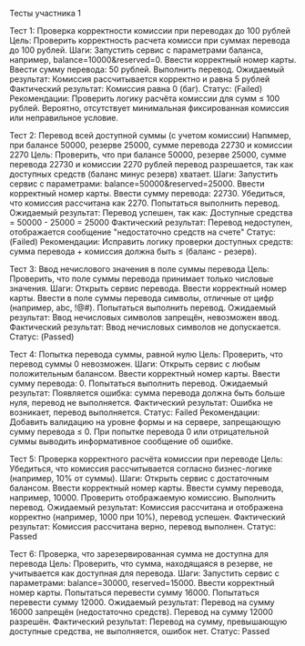 Тесты участника 1

Тест 1: Проверка корректности комиссии при переводах до 100 рублей
Цель: Проверить корректность расчета комисси при суммах перевода до 100 рублей.
Шаги:
Запустить сервис с параметрами баланса, например, balance=10000&reserved=0.
Ввести корректный номер карты.
Ввести сумму перевода: 50 рублей.
Выполнить перевод.
Ожидаемый результат:
Комиссия рассчитывается корректно и равна 5 рублей
Фактический результат:
Комиссия равна 0 (баг).
Статус: (Failed)
Рекомендации:
Проверить логику расчёта комиссии для сумм ≤ 100 рублей. Вероятно, отсутствует минимальная фиксированная комиссия или неправильное условие.

Тест 2: Перевод всей доступной суммы (с учетом комиссии) Напммер, при балансе 50000, резерве 25000, сумме перевода 22730 и комиссии 2270
Цель: Проверить, что при балансе 50000, резерве 25000, сумме перевода 22730 и комиссии 2270 рублей перевод разрешается, так как доступных средств (баланс минус резерв) хватает.
Шаги:
Запустить сервис с параметрами: balance=50000&reserved=25000.
Ввести корректный номер карты.
Ввести сумму перевода: 22730.
Убедиться, что комиссия рассчитана как 2270.
Попытаться выполнить перевод.
Ожидаемый результат:
Перевод успешен, так как:
Доступные средства = 50000 - 25000 = 25000
Фактический результат:
Перевод недоступен, отображается сообщение "недостаточно средств на счете"
Статус: (Failed)
Рекомендации:
Исправить логику проверки доступных средств: сумма перевода + комиссия должна быть ≤ (баланс - резерв).

Тест 3: Ввод нечислового значения в поле суммы перевода
Цель: Проверить, что поле суммы перевода принимает только числовые значения.
Шаги:
Открыть сервис перевода.
Ввести корректный номер карты.
Ввести в поле суммы перевода символы, отличные от цифр (например, abc, !@#).
Попытаться выполнить перевод.
Ожидаемый результат:
Ввод нечисловых символов запрещён, невозможен ввод.
Фактический результат:
Ввод нечисловых символов не допускается.
Статус: (Passed)

Тест 4: Попытка перевода суммы, равной нулю
Цель: Проверить, что перевод суммы 0 невозможен.
Шаги:
Открыть сервис с любым положительным балансом.
Ввести корректный номер карты.
Ввести сумму перевода: 0.
Попытаться выполнить перевод.
Ожидаемый результат:
Появляется ошибка: сумма перевода должна быть больше нуля, перевод не выполняется.
Фактический результат:
Ошибка не возникает, перевод выполняется.
Статус: Failed
Рекомендации:
Добавить валидацию на уровне формы и на сервере, запрещающую сумму перевода ≤ 0.
При попытке перевода 0 или отрицательной суммы выводить информативное сообщение об ошибке.

Тест 5: Проверка корректного расчёта комиссии при переводе
Цель: Убедиться, что комиссия рассчитывается согласно бизнес-логике (например, 10% от суммы).
Шаги:
Открыть сервис с достаточным балансом.
Ввести корректный номер карты.
Ввести сумму перевода, например, 10000.
Проверить отображаемую комиссию.
Выполнить перевод.
Ожидаемый результат:
Комиссия рассчитана и отображена корректно (например, 1000 при 10%), перевод успешен.
Фактический результат:
Комиссия рассчитана верно, перевод выполнен.
Статус: Passed

Тест 6: Проверка, что зарезервированная сумма не доступна для перевода
Цель: Проверить, что сумма, находящаяся в резерве, не учитывается как доступная для перевода.
Шаги:
Запустить сервис с параметрами: balance=30000, reserved=15000.
Ввести корректный номер карты.
Попытаться перевести сумму 16000.
Попытаться перевести сумму 12000.
Ожидаемый результат:
Перевод на сумму 16000 запрещён (недостаточно средств).
Перевод на сумму 12000 разрешён.
Фактический результат:
Перевод на сумму, превышающую доступные средства, не выполняется, ошибок нет.
Статус: Passed
